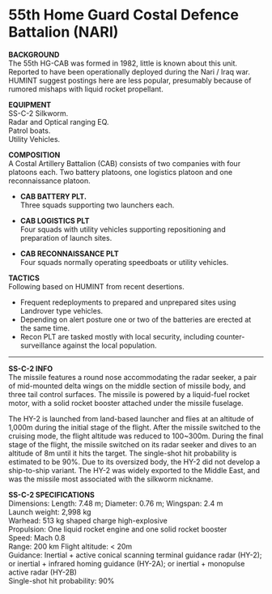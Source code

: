 # 55th Home Guard Costal Defence Battalion (NARI)

**BACKGROUND**  
The 55th HG-CAB was formed in 1982, little is known about this unit. Reported to have been operationally deployed during the Nari / Iraq war. HUMINT suggest postings here are less popular, presumably because of rumored mishaps with liquid rocket propellant.


**EQUIPMENT**  
SS-C-2 Silkworm.  
Radar and Optical ranging EQ.  
Patrol boats.  
Utility Vehicles.  

**COMPOSITION**  
A Costal Artillery Battalion (CAB) consists of two companies with four platoons each. Two battery platoons, one logistics platoon and one reconnaissance platoon.


* **CAB BATTERY PLT.**  
Three squads supporting two launchers each.

* **CAB LOGISTICS PLT**  
Four squads with utility vehicles supporting repositioning and preparation of launch sites.

* **CAB RECONNAISSANCE PLT**  
Four squads normally operating speedboats or utility vehicles. 

 
**TACTICS**  
Following based on HUMINT from recent desertions.  
* Frequent redeployments to prepared and unprepared sites using Landrover type vehicles.  
* Depending on alert posture one or two of the batteries are erected at the same time.  
* Recon PLT are tasked mostly with local security, including counter-surveillance against the local population.  

---

**SS-C-2 INFO**  
The missile features a round nose accommodating the radar seeker, a pair of mid-mounted delta wings on the middle section of missile body, and three tail control surfaces. The missile is powered by a liquid-fuel rocket motor, with a solid rocket booster attached under the missile fuselage.  
  
The HY-2 is launched from land-based launcher and flies at an altitude of 1,000m during the initial stage of the flight. After the missile switched to the cruising mode, the flight altitude was reduced to 100~300m. During the final stage of the flight, the missile switched on its radar seeker and dives to an altitude of 8m until it hits the target. The single-shot hit probability is estimated to be 90%. Due to its oversized body, the HY-2 did not develop a ship-to-ship variant. The HY-2 was widely exported to the Middle East, and was the missile most associated with the silkworm nickname. 


**SS-C-2 SPECIFICATIONS**  
Dimensions: Length: 7.48 m; Diameter: 0.76 m; Wingspan: 2.4 m  
Launch weight: 2,998 kg  
Warhead: 513 kg shaped charge high-explosive  
Propulsion: One liquid rocket engine and one solid rocket booster  
Speed: Mach 0.8  
Range: 200 km
Flight altitude: < 20m  
Guidance: Inertial + active conical scanning terminal guidance radar (HY-2); or inertial + infrared homing guidance (HY-2A); or inertial + monopulse active radar (HY-2B)  
Single-shot hit probability: 90%  
